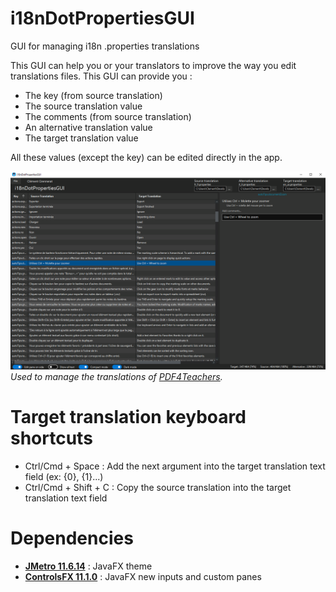 # i18nDotPropertiesGUI

GUI for managing i18n .properties translations

This GUI can help you or your translators to improve the way you edit translations files. This GUI can provide you :
- The key (from source translation)
- The source translation value
- The comments (from source translation)
- An alternative translation value
- The target translation value

All these values (except the key) can be edited directly in the app.

![preview](https://raw.githubusercontent.com/ClementGre/i18nDotPropertiesGUI/master/images/preview.png)
*Used to manage the translations of [PDF4Teachers](https://github.com/ClementGre/PDF4Teachers).*

# Target translation keyboard shortcuts

- Ctrl/Cmd + Space : Add the next argument into the target translation text field (ex: {0}, {1}...)
- Ctrl/Cmd + Shift + C : Copy the source translation into the target translation text field

# Dependencies

- **[JMetro 11.6.14](https://pixelduke.com/java-javafx-theme-jmetro/)** : JavaFX theme
- **[ControlsFX 11.1.0](https://controlsfx.github.io/)** : JavaFX new inputs and custom panes